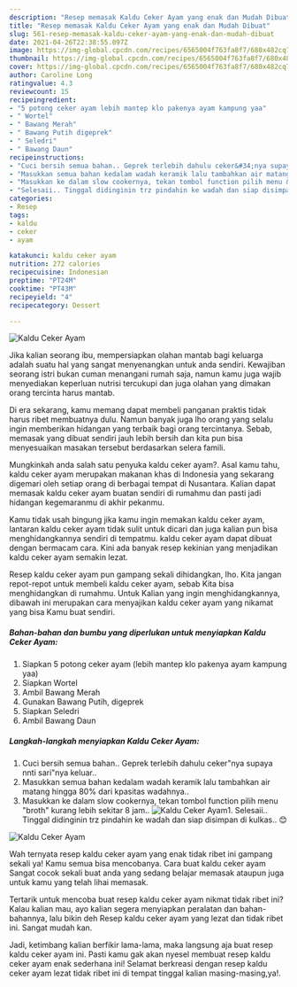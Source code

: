 ```yaml
---
description: "Resep memasak Kaldu Ceker Ayam yang enak dan Mudah Dibuat"
title: "Resep memasak Kaldu Ceker Ayam yang enak dan Mudah Dibuat"
slug: 561-resep-memasak-kaldu-ceker-ayam-yang-enak-dan-mudah-dibuat
date: 2021-04-26T22:38:55.097Z
image: https://img-global.cpcdn.com/recipes/6565004f763fa8f7/680x482cq70/kaldu-ceker-ayam-foto-resep-utama.jpg
thumbnail: https://img-global.cpcdn.com/recipes/6565004f763fa8f7/680x482cq70/kaldu-ceker-ayam-foto-resep-utama.jpg
cover: https://img-global.cpcdn.com/recipes/6565004f763fa8f7/680x482cq70/kaldu-ceker-ayam-foto-resep-utama.jpg
author: Caroline Long
ratingvalue: 4.3
reviewcount: 15
recipeingredient:
- "5 potong ceker ayam lebih mantep klo pakenya ayam kampung yaa"
- " Wortel"
- " Bawang Merah"
- " Bawang Putih digeprek"
- " Seledri"
- " Bawang Daun"
recipeinstructions:
- "Cuci bersih semua bahan.. Geprek terlebih dahulu ceker&#34;nya supaya nnti sari&#34;nya keluar.."
- "Masukkan semua bahan kedalam wadah keramik lalu tambahkan air matang hingga 80% dari kpasitas wadahnya.."
- "Masukkan ke dalam slow cookernya, tekan tombol function pilih menu &#34;broth&#34; kurang lebih sekitar 8 jam.."
- "Selesaii.. Tinggal didinginin trz pindahin ke wadah dan siap disimpan di kulkas.. 😊"
categories:
- Resep
tags:
- kaldu
- ceker
- ayam

katakunci: kaldu ceker ayam 
nutrition: 272 calories
recipecuisine: Indonesian
preptime: "PT24M"
cooktime: "PT43M"
recipeyield: "4"
recipecategory: Dessert

---
```



![Kaldu Ceker Ayam](https://img-global.cpcdn.com/recipes/6565004f763fa8f7/680x482cq70/kaldu-ceker-ayam-foto-resep-utama.jpg)

Jika kalian seorang ibu, mempersiapkan olahan mantab bagi keluarga adalah suatu hal yang sangat menyenangkan untuk anda sendiri. Kewajiban seorang istri bukan cuman menangani rumah saja, namun kamu juga wajib menyediakan keperluan nutrisi tercukupi dan juga olahan yang dimakan orang tercinta harus mantab.

Di era  sekarang, kamu memang dapat membeli panganan praktis tidak harus ribet membuatnya dulu. Namun banyak juga lho orang yang selalu ingin memberikan hidangan yang terbaik bagi orang tercintanya. Sebab, memasak yang dibuat sendiri jauh lebih bersih dan kita pun bisa menyesuaikan masakan tersebut berdasarkan selera famili. 



Mungkinkah anda salah satu penyuka kaldu ceker ayam?. Asal kamu tahu, kaldu ceker ayam merupakan makanan khas di Indonesia yang sekarang digemari oleh setiap orang di berbagai tempat di Nusantara. Kalian dapat memasak kaldu ceker ayam buatan sendiri di rumahmu dan pasti jadi hidangan kegemaranmu di akhir pekanmu.

Kamu tidak usah bingung jika kamu ingin memakan kaldu ceker ayam, lantaran kaldu ceker ayam tidak sulit untuk dicari dan juga kalian pun bisa menghidangkannya sendiri di tempatmu. kaldu ceker ayam dapat dibuat dengan bermacam cara. Kini ada banyak resep kekinian yang menjadikan kaldu ceker ayam semakin lezat.

Resep kaldu ceker ayam pun gampang sekali dihidangkan, lho. Kita jangan repot-repot untuk membeli kaldu ceker ayam, sebab Kita bisa menghidangkan di rumahmu. Untuk Kalian yang ingin menghidangkannya, dibawah ini merupakan cara menyajikan kaldu ceker ayam yang nikamat yang bisa Kamu buat sendiri.

<!--inarticleads1-->

##### Bahan-bahan dan bumbu yang diperlukan untuk menyiapkan Kaldu Ceker Ayam:

1. Siapkan 5 potong ceker ayam (lebih mantep klo pakenya ayam kampung yaa)
1. Siapkan  Wortel
1. Ambil  Bawang Merah
1. Gunakan  Bawang Putih, digeprek
1. Siapkan  Seledri
1. Ambil  Bawang Daun




<!--inarticleads2-->

##### Langkah-langkah menyiapkan Kaldu Ceker Ayam:

1. Cuci bersih semua bahan.. Geprek terlebih dahulu ceker&#34;nya supaya nnti sari&#34;nya keluar..
1. Masukkan semua bahan kedalam wadah keramik lalu tambahkan air matang hingga 80% dari kpasitas wadahnya..
1. Masukkan ke dalam slow cookernya, tekan tombol function pilih menu &#34;broth&#34; kurang lebih sekitar 8 jam..
<img src="//assets-global.cpcdn.com/assets/icons/button_play-2c75c40dde080a61004c1f40b05d8f140eaff45d7e9e6481dc71c63d2e7c4909.png" alt="Kaldu Ceker Ayam">1. Selesaii.. Tinggal didinginin trz pindahin ke wadah dan siap disimpan di kulkas.. 😊
<img src="//assets-global.cpcdn.com/assets/icons/button_play-2c75c40dde080a61004c1f40b05d8f140eaff45d7e9e6481dc71c63d2e7c4909.png" alt="Kaldu Ceker Ayam">



Wah ternyata resep kaldu ceker ayam yang enak tidak ribet ini gampang sekali ya! Kamu semua bisa mencobanya. Cara buat kaldu ceker ayam Sangat cocok sekali buat anda yang sedang belajar memasak ataupun juga untuk kamu yang telah lihai memasak.

Tertarik untuk mencoba buat resep kaldu ceker ayam nikmat tidak ribet ini? Kalau kalian mau, ayo kalian segera menyiapkan peralatan dan bahan-bahannya, lalu bikin deh Resep kaldu ceker ayam yang lezat dan tidak ribet ini. Sangat mudah kan. 

Jadi, ketimbang kalian berfikir lama-lama, maka langsung aja buat resep kaldu ceker ayam ini. Pasti kamu gak akan nyesel membuat resep kaldu ceker ayam enak sederhana ini! Selamat berkreasi dengan resep kaldu ceker ayam lezat tidak ribet ini di tempat tinggal kalian masing-masing,ya!.

